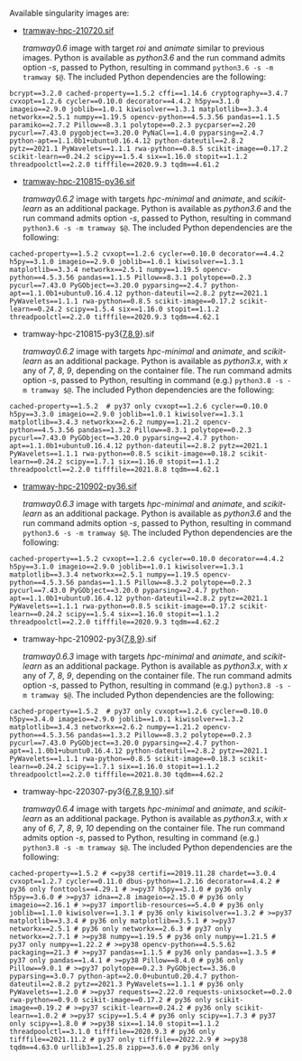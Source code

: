 Available singularity images are:

* [tramway-hpc-210720.sif](http://dl.pasteur.fr/fop/uHLVsQi0/tramway-hpc-210720.sif)

  *tramway0.6* image with target *roi* and *animate* similar to previous images.
  Python is available as *python3.6* and the run command admits option *-s*, passed to Python,
  resulting in command `python3.6 -s -m tramway $@`.
  The included Python dependencies are the following:

``
bcrypt==3.2.0
cached-property==1.5.2
cffi==1.14.6
cryptography==3.4.7
cvxopt==1.2.6
cycler==0.10.0
decorator==4.4.2
h5py==3.1.0
imageio==2.9.0
joblib==1.0.1
kiwisolver==1.3.1
matplotlib==3.3.4
networkx==2.5.1
numpy==1.19.5
opencv-python==4.5.3.56
pandas==1.1.5
paramiko==2.7.2
Pillow==8.3.1
polytope==0.2.3
pycparser==2.20
pycurl==7.43.0
pygobject==3.20.0
PyNaCl==1.4.0
pyparsing==2.4.7
python-apt==1.1.0b1+ubuntu0.16.4.12
python-dateutil==2.8.2
pytz==2021.1
PyWavelets==1.1.1
rwa-python==0.8.5
scikit-image==0.17.2
scikit-learn==0.24.2
scipy==1.5.4
six==1.16.0
stopit==1.1.2
threadpoolctl==2.2.0
tifffile==2020.9.3
tqdm==4.61.2
``


* [tramway-hpc-210815-py36.sif](http://dl.pasteur.fr/fop/ak21MN70/tramway-hpc-210815-py36.sif)

  *tramway0.6.2* image with targets *hpc-minimal* and *animate*, and *scikit-learn* as an additional package.
  Python is available as *python3.6* and the run command admits option *-s*, passed to Python,
  resulting in command `python3.6 -s -m tramway $@`.
  The included Python dependencies are the following:

``
cached-property==1.5.2
cvxopt==1.2.6
cycler==0.10.0
decorator==4.4.2
h5py==3.1.0
imageio==2.9.0
joblib==1.0.1
kiwisolver==1.3.1
matplotlib==3.3.4
networkx==2.5.1
numpy==1.19.5
opencv-python==4.5.3.56
pandas==1.1.5
Pillow==8.3.1
polytope==0.2.3
pycurl==7.43.0
PyGObject==3.20.0
pyparsing==2.4.7
python-apt==1.1.0b1+ubuntu0.16.4.12
python-dateutil==2.8.2
pytz==2021.1
PyWavelets==1.1.1
rwa-python==0.8.5
scikit-image==0.17.2
scikit-learn==0.24.2
scipy==1.5.4
six==1.16.0
stopit==1.1.2
threadpoolctl==2.2.0
tifffile==2020.9.3
tqdm==4.62.1
``

* tramway-hpc-210815-py3{[7](http://dl.pasteur.fr/fop/SWFP6UYv/tramway-hpc-210815-py37.sif),[8](http://dl.pasteur.fr/fop/isOFAOAQ/tramway-hpc-210815-py38.sif),[9](http://dl.pasteur.fr/fop/zG31eu1j/tramway-hpc-210815-py39.sif)}.sif

  *tramway0.6.2* image with targets *hpc-minimal* and *animate*, and *scikit-learn* as an additional package.
  Python is available as *python3.x*, with *x* any of *7*, *8*, *9*, depending on the container file.
  The run command admits option *-s*, passed to Python,
  resulting in command (e.g.) `python3.8 -s -m tramway $@`.
  The included Python dependencies are the following:

``
cached-property==1.5.2  # py37 only
cvxopt==1.2.6
cycler==0.10.0
h5py==3.3.0
imageio==2.9.0
joblib==1.0.1
kiwisolver==1.3.1
matplotlib==3.4.3
networkx==2.6.2
numpy==1.21.2
opencv-python==4.5.3.56
pandas==1.3.2
Pillow==8.3.1
polytope==0.2.3
pycurl==7.43.0
PyGObject==3.20.0
pyparsing==2.4.7
python-apt==1.1.0b1+ubuntu0.16.4.12
python-dateutil==2.8.2
pytz==2021.1
PyWavelets==1.1.1
rwa-python==0.8.5
scikit-image==0.18.2
scikit-learn==0.24.2
scipy==1.7.1
six==1.16.0
stopit==1.1.2
threadpoolctl==2.2.0
tifffile==2021.8.8
tqdm==4.62.1
``


* [tramway-hpc-210902-py36.sif](http://dl.pasteur.fr/fop/XLrSl3jX/tramway-hpc-210902-py36.sif)

  *tramway0.6.3* image with targets *hpc-minimal* and *animate*, and *scikit-learn* as an additional package.
  Python is available as *python3.6* and the run command admits option *-s*, passed to Python,
  resulting in command `python3.6 -s -m tramway $@`.
  The included Python dependencies are the following:

``
cached-property==1.5.2
cvxopt==1.2.6
cycler==0.10.0
decorator==4.4.2
h5py==3.1.0
imageio==2.9.0
joblib==1.0.1
kiwisolver==1.3.1
matplotlib==3.3.4
networkx==2.5.1
numpy==1.19.5
opencv-python==4.5.3.56
pandas==1.1.5
Pillow==8.3.2
polytope==0.2.3
pycurl==7.43.0
PyGObject==3.20.0
pyparsing==2.4.7
python-apt==1.1.0b1+ubuntu0.16.4.12
python-dateutil==2.8.2
pytz==2021.1
PyWavelets==1.1.1
rwa-python==0.8.5
scikit-image==0.17.2
scikit-learn==0.24.2
scipy==1.5.4
six==1.16.0
stopit==1.1.2
threadpoolctl==2.2.0
tifffile==2020.9.3
tqdm==4.62.2
``


* tramway-hpc-210902-py3{[7](http://dl.pasteur.fr/fop/xWrWWsEA/tramway-hpc-210902-py37.sif),[8](http://dl.pasteur.fr/fop/VTRrmm3o/tramway-hpc-210902-py38.sif),[9](http://dl.pasteur.fr/fop/xywwERaD/tramway-hpc-210902-py39.sif)}.sif

  *tramway0.6.3* image with targets *hpc-minimal* and *animate*, and *scikit-learn* as an additional package.
  Python is available as *python3.x*, with *x* any of *7*, *8*, *9*, depending on the container file.
  The run command admits option *-s*, passed to Python,
  resulting in command (e.g.) `python3.8 -s -m tramway $@`.
  The included Python dependencies are the following:

``
cached-property==1.5.2  # py37 only
cvxopt==1.2.6
cycler==0.10.0
h5py==3.4.0
imageio==2.9.0
joblib==1.0.1
kiwisolver==1.3.2
matplotlib==3.4.3
networkx==2.6.2
numpy==1.21.2
opencv-python==4.5.3.56
pandas==1.3.2
Pillow==8.3.2
polytope==0.2.3
pycurl==7.43.0
PyGObject==3.20.0
pyparsing==2.4.7
python-apt==1.1.0b1+ubuntu0.16.4.12
python-dateutil==2.8.2
pytz==2021.1
PyWavelets==1.1.1
rwa-python==0.8.5
scikit-image==0.18.3
scikit-learn==0.24.2
scipy==1.7.1
six==1.16.0
stopit==1.1.2
threadpoolctl==2.2.0
tifffile==2021.8.30
tqdm==4.62.2
``


* tramway-hpc-220307-py3{[6](http://dl.pasteur.fr/fop/oFDIOaWQ/tramway-hpc-220304-py36.sif),[7](http://dl.pasteur.fr/fop/Wwh4N4ri/tramway-hpc-220304-py37.sif),[8](http://dl.pasteur.fr/fop/WYOBPXUf/tramway-hpc-220304-py38.sif),[9](http://dl.pasteur.fr/fop/UrtgnGss/tramway-hpc-220304-py39.sif),[10](http://dl.pasteur.fr/fop/G0Orpfeo/tramway-hpc-220304-py310.sif)}.sif

  *tramway0.6.4* image with targets *hpc-minimal* and *animate*, and *scikit-learn* as an additional package.
  Python is available as *python3.x*, with *x* any of *6*, *7*, *8*, *9*, *10* depending on the container file.
  The run command admits option *-s*, passed to Python,
  resulting in command (e.g.) `python3.8 -s -m tramway $@`.
  The included Python dependencies are the following:

``
cached-property==1.5.2 # <=py38
certifi==2019.11.28
chardet==3.0.4
cvxopt==1.2.7
cycler==0.11.0
dbus-python==1.2.16
decorator==4.4.2 # py36 only
fonttools==4.29.1 # >=py37
h5py==3.1.0 # py36 only
h5py==3.6.0 # >=py37
idna==2.8
imageio==2.15.0 # py36 only
imageio==2.16.1 # >=py37
importlib-resources==5.4.0 # py36 only
joblib==1.1.0
kiwisolver==1.3.1 # py36 only
kiwisolver==1.3.2 # >=py37
matplotlib==3.3.4 # py36 only
matplotlib==3.5.1 # >=py37
networkx==2.5.1 # py36 only
networkx==2.6.3 # py37 only
networkx==2.7.1 # >=py38
numpy==1.19.5 # py36 only
numpy==1.21.5 # py37 only
numpy==1.22.2 # >=py38
opencv-python==4.5.5.62
packaging==21.3 # >=py37
pandas==1.1.5 # py36 only
pandas==1.3.5 # py37 only
pandas==1.4.1 # >=py38
Pillow==8.4.0 # py36 only
Pillow==9.0.1 # >=py37
polytope==0.2.3
PyGObject==3.36.0
pyparsing==3.0.7
python-apt==2.0.0+ubuntu0.20.4.7
python-dateutil==2.8.2
pytz==2021.3
PyWavelets==1.1.1 # py36 only
PyWavelets==1.2.0 # >=py37
requests==2.22.0
requests-unixsocket==0.2.0
rwa-python==0.9.0
scikit-image==0.17.2 # py36 only
scikit-image==0.19.2 # >=py37
scikit-learn==0.24.2 # py36 only
scikit-learn==1.0.2 # >=py37
scipy==1.5.4 # py36 only
scipy==1.7.3 # py37 only
scipy==1.8.0 # >=py38
six==1.14.0
stopit==1.1.2
threadpoolctl==3.1.0
tifffile==2020.9.3 # py36 only
tifffile==2021.11.2 # py37 only
tifffile==2022.2.9 # >=py38
tqdm==4.63.0
urllib3==1.25.8
zipp==3.6.0 # py36 only
``

